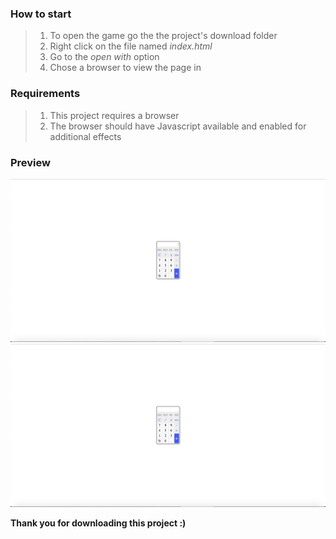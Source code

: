### How to start
> 1. To open the game go the the project's download folder
> 2. Right click on the file named _index.html_
> 3. Go to the _open with_ option
> 4. Chose a browser to view the page in

### Requirements
> 1. This project requires a browser
> 2. The browser should have Javascript available and enabled for additional effects

### Preview
![Calculator1](./img/Calculator1.png)
![Calculator2](./img/Calculator2.png) 

**Thank you for downloading this project :)**

